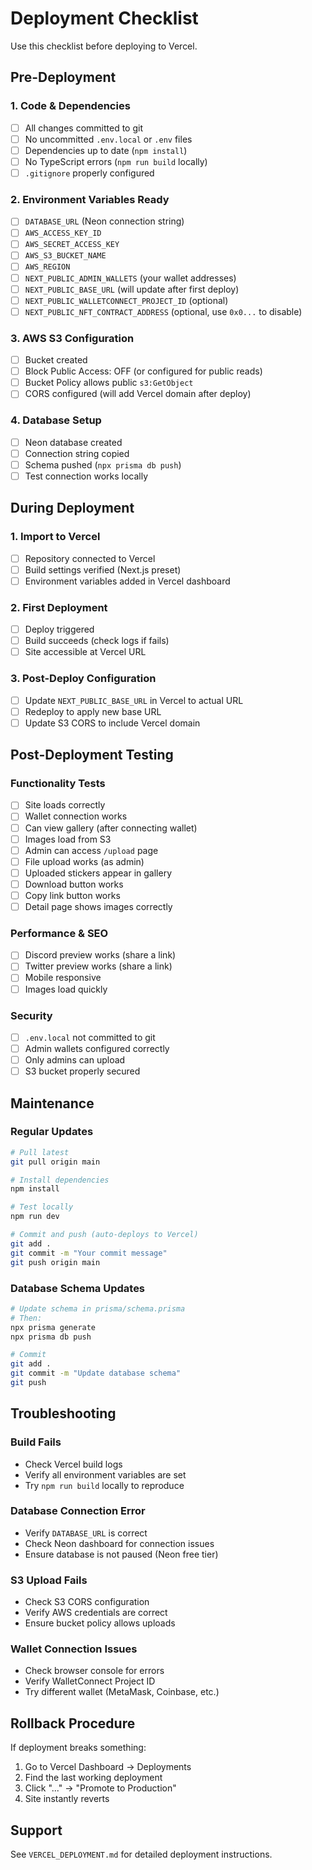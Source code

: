 # Deployment Checklist

Use this checklist before deploying to Vercel.

## Pre-Deployment

### 1. Code & Dependencies
- [ ] All changes committed to git
- [ ] No uncommitted `.env.local` or `.env` files
- [ ] Dependencies up to date (`npm install`)
- [ ] No TypeScript errors (`npm run build` locally)
- [ ] `.gitignore` properly configured

### 2. Environment Variables Ready
- [ ] `DATABASE_URL` (Neon connection string)
- [ ] `AWS_ACCESS_KEY_ID`
- [ ] `AWS_SECRET_ACCESS_KEY`
- [ ] `AWS_S3_BUCKET_NAME`
- [ ] `AWS_REGION`
- [ ] `NEXT_PUBLIC_ADMIN_WALLETS` (your wallet addresses)
- [ ] `NEXT_PUBLIC_BASE_URL` (will update after first deploy)
- [ ] `NEXT_PUBLIC_WALLETCONNECT_PROJECT_ID` (optional)
- [ ] `NEXT_PUBLIC_NFT_CONTRACT_ADDRESS` (optional, use `0x0...` to disable)

### 3. AWS S3 Configuration
- [ ] Bucket created
- [ ] Block Public Access: OFF (or configured for public reads)
- [ ] Bucket Policy allows public `s3:GetObject`
- [ ] CORS configured (will add Vercel domain after deploy)

### 4. Database Setup
- [ ] Neon database created
- [ ] Connection string copied
- [ ] Schema pushed (`npx prisma db push`)
- [ ] Test connection works locally

## During Deployment

### 1. Import to Vercel
- [ ] Repository connected to Vercel
- [ ] Build settings verified (Next.js preset)
- [ ] Environment variables added in Vercel dashboard

### 2. First Deployment
- [ ] Deploy triggered
- [ ] Build succeeds (check logs if fails)
- [ ] Site accessible at Vercel URL

### 3. Post-Deploy Configuration
- [ ] Update `NEXT_PUBLIC_BASE_URL` in Vercel to actual URL
- [ ] Redeploy to apply new base URL
- [ ] Update S3 CORS to include Vercel domain

## Post-Deployment Testing

### Functionality Tests
- [ ] Site loads correctly
- [ ] Wallet connection works
- [ ] Can view gallery (after connecting wallet)
- [ ] Images load from S3
- [ ] Admin can access `/upload` page
- [ ] File upload works (as admin)
- [ ] Uploaded stickers appear in gallery
- [ ] Download button works
- [ ] Copy link button works
- [ ] Detail page shows images correctly

### Performance & SEO
- [ ] Discord preview works (share a link)
- [ ] Twitter preview works (share a link)
- [ ] Mobile responsive
- [ ] Images load quickly

### Security
- [ ] `.env.local` not committed to git
- [ ] Admin wallets configured correctly
- [ ] Only admins can upload
- [ ] S3 bucket properly secured

## Maintenance

### Regular Updates
```bash
# Pull latest
git pull origin main

# Install dependencies
npm install

# Test locally
npm run dev

# Commit and push (auto-deploys to Vercel)
git add .
git commit -m "Your commit message"
git push origin main
```

### Database Schema Updates
```bash
# Update schema in prisma/schema.prisma
# Then:
npx prisma generate
npx prisma db push

# Commit
git add .
git commit -m "Update database schema"
git push
```

## Troubleshooting

### Build Fails
- Check Vercel build logs
- Verify all environment variables are set
- Try `npm run build` locally to reproduce

### Database Connection Error
- Verify `DATABASE_URL` is correct
- Check Neon dashboard for connection issues
- Ensure database is not paused (Neon free tier)

### S3 Upload Fails
- Check S3 CORS configuration
- Verify AWS credentials are correct
- Ensure bucket policy allows uploads

### Wallet Connection Issues
- Check browser console for errors
- Verify WalletConnect Project ID
- Try different wallet (MetaMask, Coinbase, etc.)

## Rollback Procedure

If deployment breaks something:

1. Go to Vercel Dashboard → Deployments
2. Find the last working deployment
3. Click "..." → "Promote to Production"
4. Site instantly reverts

## Support

See `VERCEL_DEPLOYMENT.md` for detailed deployment instructions.

